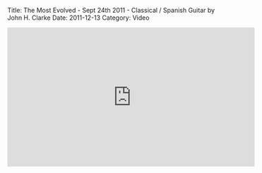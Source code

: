 Title: The Most Evolved - Sept 24th 2011 - Classical / Spanish Guitar by John H. Clarke
Date: 2011-12-13
Category: Video

<iframe width="560" height="315" src="https://www.youtube.com/embed/JOlYuTSHdBo" title="YouTube video player" frameborder="0" allow="accelerometer; autoplay; clipboard-write; encrypted-media; gyroscope; picture-in-picture" allowfullscreen></iframe>

